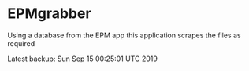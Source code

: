 # EPMgrabber
Using a database from the EPM app this application scrapes the files as required


Latest backup: Sun Sep 15 00:25:01 UTC 2019
